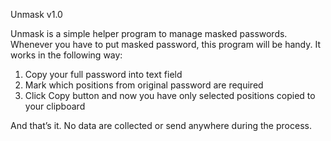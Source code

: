 Unmask v1.0

Unmask is a simple helper program to manage masked passwords. Whenever you have to put masked password, this program will be handy. It works in the following way:
1.	Copy your full password into text field
2.	Mark which positions from original password are required
3.	Click Copy button and now you have only selected positions copied to your clipboard

And that’s it. No data are collected or send anywhere during the process.
